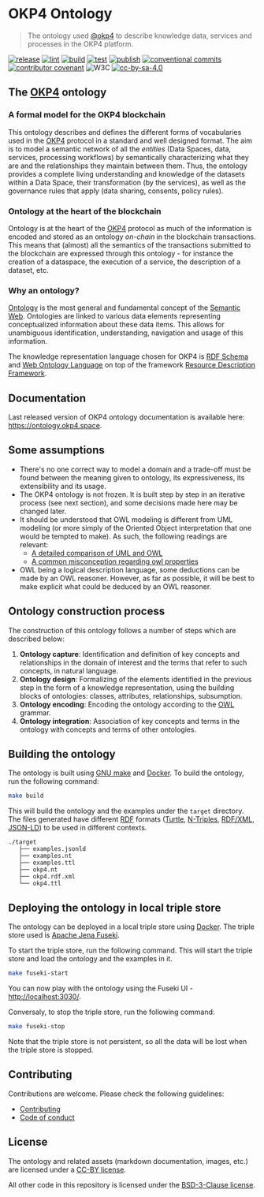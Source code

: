 # OKP4 Ontology

> The ontology used [@okp4](okp4.network) to describe knowledge data, services and processes in the OKP4 platform.

[![release](https://img.shields.io/github/v/release/okp4/ontology?style=for-the-badge&logo=github)](https://github.com/okp4/ontology/releases)
[![lint](https://img.shields.io/github/actions/workflow/status/okp4/ontology/lint.yml?label=lint&style=for-the-badge&logo=github)](https://github.com/okp4/ontology/actions/workflows/lint.yml)
[![build](https://img.shields.io/github/actions/workflow/status/okp4/ontology/build.yml?label=build&style=for-the-badge&logo=github)](https://github.com/okp4/ontology/actions/workflows/build.yml)
[![test](https://img.shields.io/github/actions/workflow/status/okp4/ontology/test.yml?label=test&style=for-the-badge&logo=github)](https://github.com/okp4/ontology/actions/workflows/test.yml)
[![publish](https://img.shields.io/github/actions/workflow/status/okp4/ontology/publish.yml?label=publish&style=for-the-badge&logo=github)](https://github.com/okp4/ontology/actions/workflows/publish.yml)
[![conventional commits](https://img.shields.io/badge/Conventional%20Commits-1.0.0-yellow.svg?style=for-the-badge&logo=conventionalcommits)](https://conventionalcommits.org)
[![contributor covenant](https://img.shields.io/badge/Contributor%20Covenant-2.1-4baaaa.svg?style=for-the-badge)](https://github.com/okp4/.github/blob/main/CODE_OF_CONDUCT.md)
![W3C](https://img.shields.io/badge/W3C-1572B6?style=for-the-badge&logo=w3c&logoColor=white) [![cc-by-sa-4.0][cc-by-sa-image]][cc-by-sa]

## The [OKP4](https://okp4.space) ontology

### A formal model for the OKP4 blockchain

This ontology describes and defines the different forms of vocabularies used in the [OKP4](https://okp4.space) protocol in a standard and well designed format. The aim is to model a semantic network of all the _entities_  (Data Spaces, data, services, processing workflows) by semantically characterizing what they are and the relationships they maintain between them. Thus, the ontology provides a complete living understanding and knowledge of the datasets within a Data Space, their transformation (by the services), as well as the governance rules that apply (data sharing, consents, policy rules).

### Ontology at the heart of the blockchain

Ontology is at the heart of the [OKP4](https://github.com/okp4/okp4d) protocol as much of the information is encoded and stored as an ontology _on-chain_ in the blockchain transactions. This means that (almost) all the semantics of the transactions submitted to the blockchain are expressed through this ontology - for instance the creation of a dataspace, the execution of a service, the description of a dataset, etc.

### Why an ontology?

[Ontology](https://www.w3.org/standards/semanticweb/ontology) is the most general and fundamental concept of the [Semantic Web](https://en.wikipedia.org/wiki/Semantic_Web). Ontologies are linked to various data elements representing conceptualized information about these data items. This allows for unambiguous identification, understanding, navigation and usage of this information.

The knowledge representation language chosen for OKP4 is [RDF Schema](http://www.w3.org/TR/rdf-schema/) and [Web Ontology Language](http://www.w3.org/TR/owl2-overview/) on top of the framework [Resource Description Framework](http://www.w3.org/TR/rdf-concepts/).

## Documentation

Last released version of OKP4 ontology documentation is available here: <https://ontology.okp4.space>.

## Some assumptions

- There's no one correct way to model a domain and a trade-off must be found between the meaning given to ontology, its expressiveness, its extensibility and its usage.
- The OKP4 ontology is not frozen. It is built step by step in an iterative process (see next section), and some decisions made here may be changed later.
- It should be understood that OWL modeling is different from UML modeling (or more simply of the Oriented Object interpretation that one would be tempted to make). As such, the following readings are relevant:
  - [A detailed comparison of UML and OWL](https://madoc.bib.uni-mannheim.de/1898/1/TR2008_004.pdf)
  - [A common misconception regarding owl properties](https://henrietteharmse.com/2018/06/22/a-common-misconception-regarding-owl-properties/)
- OWL being a logical description language, some deductions can be made by an OWL reasoner. However, as far as possible, it will be best to make explicit what could be deduced by an OWL reasoner.

## Ontology construction process

The construction of this ontology follows a number of steps which are described below:

1. __Ontology capture__:
   Identification and definition of key concepts and relationships in the domain of interest and the terms that refer to such concepts, in natural language.
2. __Ontology design__:
   Formalizing of the elements identified in the previous step in the form of a knowledge representation, using the building blocks of ontologies: classes, attributes, relationships, subsumption.
3. __Ontology encoding__:
   Encoding the ontology according to the [OWL](https://www.w3.org/TR/owl-ref/) grammar.
4. __Ontology integration__:
   Association of key concepts and terms in the ontology with concepts and terms of other ontologies.

## Building the ontology

The ontology is built using [GNU make](https://www.gnu.org/software/make/manual/make.html) and [Docker](https://www.docker.com/).
To build the ontology, run the following command:

```bash
make build
```

This will build the ontology and the examples under the `target` directory. The files generated have different [RDF](https://www.w3.org/RDF/) formats ([Turtle](https://www.w3.org/TR/turtle/), [N-Triples](http://www.w3.org/TR/n-triples/), [RDF/XML](https://www.w3.org/TR/rdf-syntax-grammar/), [JSON-LD](https://www.w3.org/TR/json-ld11/)) to be used in different contexts.

```text
./target
   ├── examples.jsonld
   ├── examples.nt
   ├── examples.ttl
   ├── okp4.nt
   ├── okp4.rdf.xml
   └── okp4.ttl
```

## Deploying the ontology in local triple store

The ontology can be deployed in a local triple store using [Docker](https://www.docker.com/). The triple store used is [Apache Jena Fuseki](https://jena.apache.org/documentation/fuseki2/).

To start the triple store, run the following command. This will start the triple store and load the ontology and the examples in it.

```bash
make fuseki-start
```

You can now play with the ontology using the Fuseki UI - <http://localhost:3030/>.

Conversaly, to stop the triple store, run the following command:

```bash
make fuseki-stop
```

Note that the triple store is not persistent, so all the data will be lost when the triple store is stopped.

## Contributing

Contributions are welcome. Please check the following guidelines:

- [Contributing](https://github.com/okp4/.github/blob/main/CONTRIBUTING.md)
- [Code of conduct](https://github.com/okp4/.github/blob/main/CODE_OF_CONDUCT.md)

[cc-by-sa]: https://creativecommons.org/licenses/by-sa/4.0/
[cc-by-sa-image]: https://i.creativecommons.org/l/by-sa/4.0/88x31.png

## License

The ontology and related assets (markdown documentation, images, etc.) are licensed under a [CC-BY license](LICENSE).

All other code in this repository is licensed under the [BSD-3-Clause license](LICENSE-CODE).
